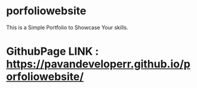 # porfoliowebsite

This is a Simple Portfolio to Showcase Your skills.

# GithubPage LINK : https://pavandeveloperr.github.io/porfoliowebsite/
